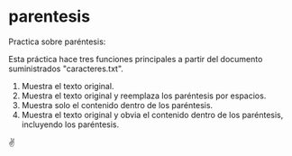 # parentesis
Practica sobre paréntesis:

Esta práctica hace tres funciones principales a partir del documento suministrados "caracteres.txt".

1) Muestra el texto original.
2) Muestra el texto original y reemplaza los paréntesis por espacios.
3) Muestra solo el contenido dentro de los paréntesis.
4) Muestra el texto original y obvia el contenido dentro de los paréntesis, incluyendo los paréntesis.

✌️
